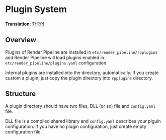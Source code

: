 # Plugin System
**Translation**: [한국어](ko_kr/plugin_system)

## Overview
Plugins of Render Pipeline are installed in `etc/render_pipeline/rpplugins` and
Render Pipeline will load plugins enabled in `etc/render_pipeline/plugins.yaml` configuration.

Internal plugins are installed into the directory, automatically.
If you create custom a plugin, just copy the plugin directory into `rpplugins` directory.



## Structure
A plugin directory should have two files, DLL (or so) file and `config.yaml` file.

DLL file is a compiled shared library and `config.yaml` describes your plguin configuration.
If you have no plugin configuration, just create empty configuration file.
